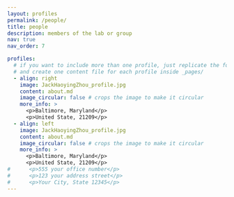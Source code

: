 ```yaml
---
layout: profiles
permalink: /people/
title: people
description: members of the lab or group
nav: true
nav_order: 7

profiles:
  # if you want to include more than one profile, just replicate the following block
  # and create one content file for each profile inside _pages/
  - align: right
    image: JackHaoyingZhou_profile.jpg
    content: about.md
    image_circular: false # crops the image to make it circular
    more_info: >
      <p>Baltimore, Maryland</p>
      <p>United State, 21209</p>
  - align: left
    image: JackHaoyingZhou_profile.jpg
    content: about.md
    image_circular: false # crops the image to make it circular
    more_info: >
      <p>Baltimore, Maryland</p>
      <p>United State, 21209</p>
#      <p>555 your office number</p>
#      <p>123 your address street</p>
#      <p>Your City, State 12345</p>
---
```

